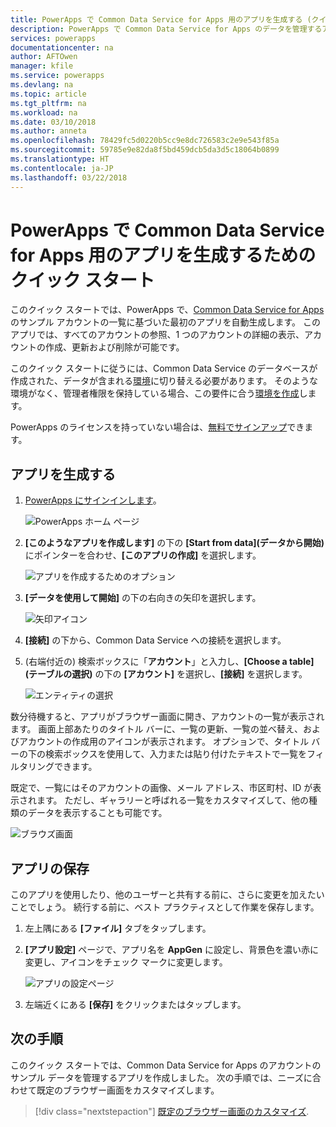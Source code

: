 ```yaml
---
title: PowerApps で Common Data Service for Apps 用のアプリを生成する (クイック スタート) | Microsoft Docs
description: PowerApps で Common Data Service for Apps のデータを管理するアプリを自動生成する
services: powerapps
documentationcenter: na
author: AFTOwen
manager: kfile
ms.service: powerapps
ms.devlang: na
ms.topic: article
ms.tgt_pltfrm: na
ms.workload: na
ms.date: 03/10/2018
ms.author: anneta
ms.openlocfilehash: 78429fc5d0220b5cc9e8dc726583c2e9e543f85a
ms.sourcegitcommit: 59785e9e82da8f5bd459dcb5da3d5c18064b0899
ms.translationtype: HT
ms.contentlocale: ja-JP
ms.lasthandoff: 03/22/2018
---
```

# <a name="quickstart-for-generating-an-app-in-powerapps-for-the-common-data-service-for-apps"></a>PowerApps で Common Data Service for Apps 用のアプリを生成するためのクイック スタート

このクイック スタートでは、PowerApps で、[Common Data Service for Apps](../common-data-service/data-platform-intro.md) のサンプル アカウントの一覧に基づいた最初のアプリを自動生成します。 このアプリでは、すべてのアカウントの参照、1 つのアカウントの詳細の表示、アカウントの作成、更新および削除が可能です。

このクイック スタートに従うには、Common Data Service のデータベースが作成された、データが含まれる[環境](working-with-environments.md)に切り替える必要があります。 そのような環境がなく、管理者権限を保持している場合、この要件に合う[環境を作成](../../administrator/environments-administration.md#create-an-environment)します。

PowerApps のライセンスを持っていない場合は、[無料でサインアップ](../signup-for-powerapps.md)できます。

## <a name="generate-an-app"></a>アプリを生成する
1. [PowerApps にサインインします](https://web.powerapps.com)。

    ![PowerApps ホーム ページ](./media/data-platform-create-app/sign-in.png)

1. **[このようなアプリを作成します]** の下の **[Start from data]\(データから開始\)** にポインターを合わせ、**[このアプリの作成]** を選択します。

    ![アプリを作成するためのオプション](./media/data-platform-create-app/make-this-app.png)

1. **[データを使用して開始]** の下の右向きの矢印を選択します。

    ![矢印アイコン](./media/data-platform-create-app/right-arrow.png)

1. **[接続]** の下から、Common Data Service への接続を選択します。

1. (右端付近の) 検索ボックスに「**アカウント**」と入力し、**[Choose a table]\(テーブルの選択\)** の下の **[アカウント]** を選択し、**[接続]** を選択します。

    ![エンティティの選択](./media/data-platform-create-app/select-entity.png)

数分待機すると、アプリがブラウザー画面に開き、アカウントの一覧が表示されます。 画面上部あたりのタイトル バーに、一覧の更新、一覧の並べ替え、およびアカウントの作成用のアイコンが表示されます。 オプションで、タイトル バーの下の検索ボックスを使用して、入力または貼り付けたテキストで一覧をフィルタリングできます。 

既定で、一覧にはそのアカウントの画像、メール アドレス、市区町村、ID が表示されます。 ただし、ギャラリーと呼ばれる一覧をカスタマイズして、他の種類のデータを表示することも可能です。

![ブラウズ画面](./media/data-platform-create-app/browse-screen.png)

## <a name="save-the-app"></a>アプリの保存
このアプリを使用したり、他のユーザーと共有する前に、さらに変更を加えたいことでしょう。 続行する前に、ベスト プラクティスとして作業を保存します。

1. 左上隅にある **[ファイル]** タブをタップします。

1. **[アプリ設定]** ページで、アプリ名を **AppGen** に設定し、背景色を濃い赤に変更し、アイコンをチェック マークに変更します。

    ![アプリの設定ページ](./media/data-platform-create-app/app-settings.png)

1. 左端近くにある **[保存]** をクリックまたはタップします。

## <a name="next-steps"></a>次の手順
このクイック スタートでは、Common Data Service for Apps のアカウントのサンプル データを管理するアプリを作成しました。 次の手順では、ニーズに合わせて既定のブラウザー画面をカスタマイズします。

> [!div class="nextstepaction"]
> [既定のブラウザー画面のカスタマイズ](customize-layout-sharepoint.md).
